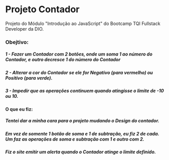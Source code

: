 # Projeto Contador
Projeto do Módulo "Introdução ao JavaScript" do Bootcamp TQI Fullstack Developer da DIO.

### Obejtivo:
##### 1 - Fazer um Contador com 2 botões, onde um soma 1 ao número do Contador, e outro decresce 1 do número do Contador
##### 2 - Alterar a cor do Contador se ele for Negativo (para vermelho) ou Positivo (para verde).
##### 3 - Impedir que as operações continuem quando atingisse o limite de -10 ou 10.

#### O que eu fiz:
##### Tentei dar a minha cara para o projeto mudando o Design do contador.
##### Em vez de somente 1 botão de soma e 1 de subtração, eu fiz 2 de cada. Um faz as operações de soma e subtração com 1 e outro com 2.
##### Fiz o site emitir um alerta quando o Contador atinge o limite definido.
